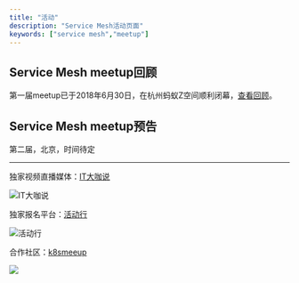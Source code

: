 ```yaml
---
title: "活动"
description: "Service Mesh活动页面"
keywords: ["service mesh","meetup"]
---
```


## Service Mesh meetup回顾

第一届meetup已于2018年6月30日，在杭州蚂蚁Z空间顺利闭幕，[查看回顾](../blog/hangzhou-meetup-20180630)。

## Service Mesh meetup预告

第二届，北京，时间待定

---

独家视频直播媒体：[IT大咖说](https://www.itdks.com/)

![IT大咖说](https://ws1.sinaimg.cn/large/00704eQkgy1fswks89xukj30b4035jsf.jpg)

独家报名平台：[活动行](http://www.huodongxing.com)

![活动行](https://ws1.sinaimg.cn/large/00704eQkgy1fswkt2648pj30b404g0t7.jpg)

合作社区：[k8smeeup](http://www.k8smeetup.com)

![](https://ws1.sinaimg.cn/large/00704eQkgy1fswkqmhkesj30b40b4tbp.jpg)